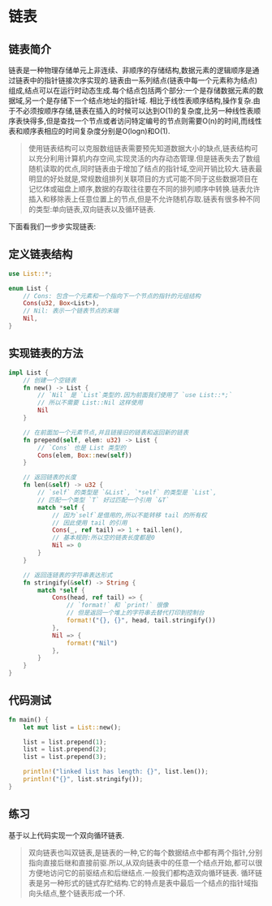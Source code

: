 # 链表

## 链表简介
链表是一种物理存储单元上非连续、非顺序的存储结构,数据元素的逻辑顺序是通过链表中的指针链接次序实现的.链表由一系列结点(链表中每一个元素称为结点)组成,结点可以在运行时动态生成.每个结点包括两个部分:一个是存储数据元素的数据域,另一个是存储下一个结点地址的指针域. 相比于线性表顺序结构,操作复杂.由于不必须按顺序存储,链表在插入的时候可以达到O(1)的复杂度,比另一种线性表顺序表快得多,但是查找一个节点或者访问特定编号的节点则需要O(n)的时间,而线性表和顺序表相应的时间复杂度分别是O(logn)和O(1).

>使用链表结构可以克服数组链表需要预先知道数据大小的缺点,链表结构可以充分利用计算机内存空间,实现灵活的内存动态管理.但是链表失去了数组随机读取的优点,同时链表由于增加了结点的指针域,空间开销比较大.链表最明显的好处就是,常规数组排列关联项目的方式可能不同于这些数据项目在记忆体或磁盘上顺序,数据的存取往往要在不同的排列顺序中转换.链表允许插入和移除表上任意位置上的节点,但是不允许随机存取.链表有很多种不同的类型:单向链表,双向链表以及循环链表.

下面看我们一步步实现链表:

## 定义链表结构

```rust
use List::*;

enum List {
    // Cons: 包含一个元素和一个指向下一个节点的指针的元组结构
    Cons(u32, Box<List>),
    // Nil: 表示一个链表节点的末端
    Nil,
}
```

## 实现链表的方法
```rust
impl List {
    // 创建一个空链表
    fn new() -> List {
        // `Nil` 是 `List`类型的.因为前面我们使用了 `use List::*;`
        // 所以不需要 List::Nil 这样使用
        Nil
    }

    // 在前面加一个元素节点,并且链接旧的链表和返回新的链表
    fn prepend(self, elem: u32) -> List {
        // `Cons` 也是 List 类型的
        Cons(elem, Box::new(self))
    }

    // 返回链表的长度
    fn len(&self) -> u32 {
        // `self` 的类型是 `&List`, `*self` 的类型是 `List`,
        // 匹配一个类型 `T` 好过匹配一个引用 `&T`
        match *self {
            // 因为`self`是借用的,所以不能转移 tail 的所有权
            // 因此使用 tail 的引用
            Cons(_, ref tail) => 1 + tail.len(),
            // 基本规则:所以空的链表长度都是0
            Nil => 0
        }
    }

    // 返回连链表的字符串表达形式
    fn stringify(&self) -> String {
        match *self {
            Cons(head, ref tail) => {
                // `format!` 和 `print!` 很像
                // 但是返回一个堆上的字符串去替代打印到控制台
                format!("{}, {}", head, tail.stringify())
            },
            Nil => {
                format!("Nil")
            },
        }
    }
}
```

## 代码测试
```rust
fn main() {
    let mut list = List::new();

    list = list.prepend(1);
    list = list.prepend(2);
    list = list.prepend(3);

    println!("linked list has length: {}", list.len());
    println!("{}", list.stringify());
}
```

## 练习

基于以上代码实现一个双向循环链表.

>双向链表也叫双链表,是链表的一种,它的每个数据结点中都有两个指针,分别指向直接后继和直接前驱.所以,从双向链表中的任意一个结点开始,都可以很方便地访问它的前驱结点和后继结点.一般我们都构造双向循环链表.
>循环链表是另一种形式的链式存贮结构.它的特点是表中最后一个结点的指针域指向头结点,整个链表形成一个环.
